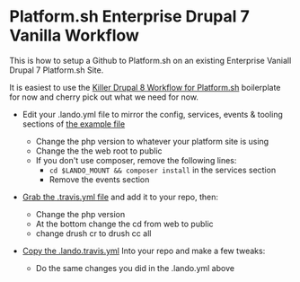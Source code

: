 Platform.sh Enterprise Drupal 7 Vanilla Workflow
================================================

This is how to setup a Github to Platform.sh on an existing Enterprise Vaniall Drupal 7 Platform.sh Site.

It is easiest to use the [Killer Drupal 8 Workflow for Platform.sh](https://github.com/thinktandem/platformsh-example-drupal8) boilerplate for now and cherry pick out what we need for now.

* Edit your .lando.yml file to mirror the config, services, events & tooling sections of [the example file](https://github.com/thinktandem/platformsh-example-drupal8/blob/master/.lando.yml)
  * Change the php version to whatever your platform site is using
  * Change the the web root to public
  * If you don't use composer, remove the following lines:
    * ```cd $LANDO_MOUNT && composer install``` in the services section
    * Remove the events section

* [Grab the .travis.yml file](https://github.com/thinktandem/platformsh-example-drupal8/blob/master/.travis.yml) and add it to your repo, then:
  * Change the php version
  * At the bottom change the cd from web to public
  * change drush cr to drush cc all

* [Copy the .lando.travis.yml](https://github.com/thinktandem/platformsh-example-drupal8/blob/master/.lando.travis.yml) Into your repo and make a few tweaks:
  * Do the same changes you did in the .lando.yml above
